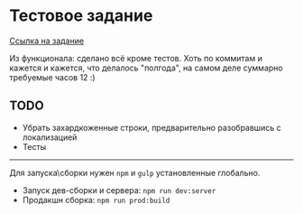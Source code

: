 # Тестовое задание
[Ссылка на задание](https://docs.google.com/document/d/1aRu2marUZqj2Nyu00GK5Y1-OYWM4I5OexE28SUyZ3LM/edit)

Из функционала: сделано всё кроме тестов. Хоть по коммитам и кажется и кажется, что делалось "полгода", на самом деле суммарно требуемые часов 12 :)

## TODO
- Убрать захардкоженные строки, предварительно разобравшись с локализацией
- Тесты

---

Для запуска\сборки нужен ```npm``` и ```gulp``` установленные глобально.

- Запуск дев-сборки и сервера: ```npm run dev:server```
- Продакшн сборка: ```npm run prod:build```